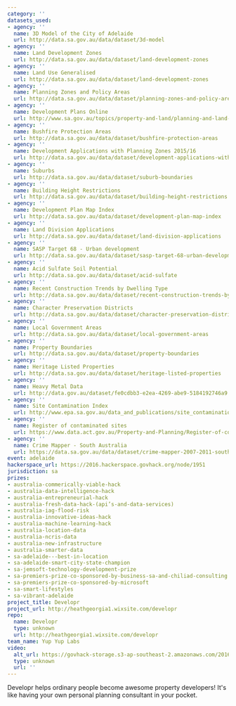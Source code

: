 ```yaml
---
category: ''
datasets_used:
- agency: ''
  name: 3D Model of the City of Adelaide
  url: http://data.sa.gov.au/data/dataset/3d-model
- agency: ''
  name: Land Development Zones
  url: http://data.sa.gov.au/data/dataset/land-development-zones
- agency: ''
  name: Land Use Generalised
  url: http://data.sa.gov.au/data/dataset/land-development-zones
- agency: ''
  name: Planning Zones and Policy Areas
  url: http://data.sa.gov.au/data/dataset/planning-zones-and-policy-areas
- agency: ''
  name: Development Plans Online
  url: http://www.sa.gov.au/topics/property-and-land/planning-and-land-management/development-plans
- agency: ''
  name: Bushfire Protection Areas
  url: http://data.sa.gov.au/data/dataset/bushfire-protection-areas
- agency: ''
  name: Development Applications with Planning Zones 2015/16
  url: http://data.sa.gov.au/data/dataset/development-applications-with-planning-zones-2015-16
- agency: ''
  name: Suburbs
  url: http://data.sa.gov.au/data/dataset/suburb-boundaries
- agency: ''
  name: Building Height Restrictions
  url: http://data.sa.gov.au/data/dataset/building-height-restrictions
- agency: ''
  name: Development Plan Map Index
  url: http://data.sa.gov.au/data/dataset/development-plan-map-index
- agency: ''
  name: Land Division Applications
  url: http://data.sa.gov.au/data/dataset/land-division-applications
- agency: ''
  name: SASP Target 68 - Urban development
  url: http://data.sa.gov.au/data/dataset/sasp-target-68-urban-development
- agency: ''
  name: Acid Sulfate Soil Potential
  url: http://data.sa.gov.au/data/dataset/acid-sulfate
- agency: ''
  name: Recent Construction Trends by Dwelling Type
  url: http://data.sa.gov.au/data/dataset/recent-construction-trends-by-dwelling-type
- agency: ''
  name: Character Preservation Districts
  url: http://data.sa.gov.au/data/dataset/character-preservation-districts
- agency: ''
  name: Local Government Areas
  url: http://data.sa.gov.au/data/dataset/local-government-areas
- agency: ''
  name: Property Boundaries
  url: http://data.sa.gov.au/data/dataset/property-boundaries
- agency: ''
  name: Heritage Listed Properties
  url: http://data.sa.gov.au/data/dataset/heritage-listed-properties
- agency: ''
  name: Heavy Metal Data
  url: http://data.gov.au/dataset/fe0cdbb3-e2ea-4269-abe9-5184192746a9
- agency: ''
  name: Site Contamination Index
  url: http://www.epa.sa.gov.au/data_and_publications/site_contamination_index/search-the-contamination-register
- agency: ''
  name: Register of contaminated sites
  url: https://www.data.act.gov.au/Property-and-Planning/Register-of-contaminated-sites/ecgf-jdca
- agency: ''
  name: Crime Mapper - South Australia
  url: https://data.sa.gov.au/data/dataset/crime-mapper-2007-2011-south-australia
event: adelaide
hackerspace_url: https://2016.hackerspace.govhack.org/node/1951
jurisdiction: sa
prizes:
- australia-commerically-viable-hack
- australia-data-intelligence-hack
- australia-entrepreneurial-hack
- australia-fresh-data-hack-(api’s-and-data-services)
- australia-iag-flood-risk
- australia-innovative-ideas-hack
- australia-machine-learning-hack
- australia-location-data
- australia-ncris-data
- australia-new-infrastructure
- australia-smarter-data
- sa-adelaide---best-in-location
- sa-adelaide-smart-city-state-champion
- sa-jemsoft-technology-development-prize
- sa-premiers-prize-co-sponsored-by-business-sa-and-chiliad-consulting
- sa-premiers-prize-co-sponsored-by-microsoft
- sa-smart-lifestyles
- sa-vibrant-adelaide
project_title: Developr
project_url: http://heathgeorgia1.wixsite.com/developr
repo:
  name: Developr
  type: unknown
  url: http://heathgeorgia1.wixsite.com/developr
team_name: Yup Yup Labs
video:
  alt_url: https://govhack-storage.s3-ap-southeast-2.amazonaws.com/2016/Adelaide%20-%20Yup%20Yup%20Labs%20DevelopR.mp4
  type: unknown
  url: ''
---
```


Developr helps ordinary people become awesome property developers! It's like having your own personal planning consultant in your pocket.